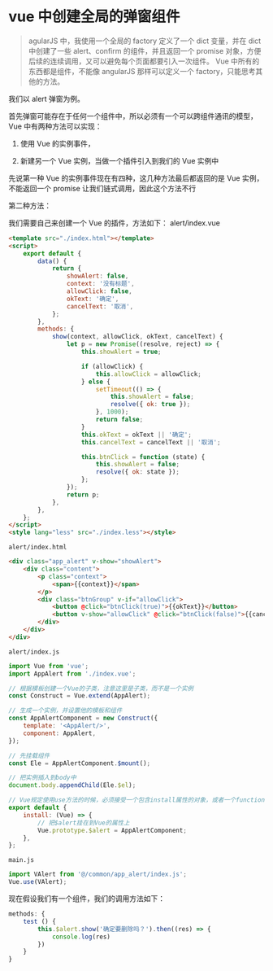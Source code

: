 <!-- Date: 2018-01-23 13:10 -->

# vue 中创建全局的弹窗组件

> agularJS 中，我使用一个全局的 factory 定义了一个 dict 变量，并在 dict 中创建了一些 alert、confirm 的组件，并且返回一个 promise 对象，方便后续的连续调用，又可以避免每个页面都要引入一次组件。 Vue 中所有的东西都是组件，不能像 angularJS 那样可以定义一个 factory，只能思考其他的方法。

我们以 alert 弹窗为例。

首先弹窗可能存在于任何一个组件中，所以必须有一个可以跨组件通讯的模型，Vue 中有两种方法可以实现：

1.  使用 Vue 的实例事件，

2.  新建另一个 Vue 实例，当做一个插件引入到我们的 Vue 实例中

先说第一种 Vue 的实例事件现在有四种，这几种方法最后都返回的是 Vue 实例，不能返回一个 promise 让我们链式调用，因此这个方法不行

第二种方法：

我们需要自己来创建一个 Vue 的插件，方法如下：
alert/index.vue

```html
<template src="./index.html"></template>
<script>
    export default {
        data() {
            return {
                showAlert: false,
                context: '没有标题',
                allowClick: false,
                okText: '确定',
                cancelText: '取消',
            };
        },
        methods: {
            show(context, allowClick, okText, cancelText) {
                let p = new Promise((resolve, reject) => {
                    this.showAlert = true;

                    if (allowClick) {
                        this.allowClick = allowClick;
                    } else {
                        setTimeout(() => {
                            this.showAlert = false;
                            resolve({ ok: true });
                        }, 1000);
                        return false;
                    }
                    this.okText = okText || '确定';
                    this.cancelText = cancelText || '取消';

                    this.btnClick = function (state) {
                        this.showAlert = false;
                        resolve({ ok: state });
                    };
                });
                return p;
            },
        },
    };
</script>
<style lang="less" src="./index.less"></style>
```

`alert/index.html`

```html
<div class="app_alert" v-show="showAlert">
    <div class="content">
        <p class="context">
            <span>{{context}}</span>
        </p>
        <div class="btnGroup" v-if="allowClick">
            <button @click="btnClick(true)">{{okText}}</button>
            <button v-show="allowClick" @click="btnClick(false)">{{cancelText}}</button>
        </div>
    </div>
</div>
```

`alert/index.js`

```js
import Vue from 'vue';
import AppAlert from './index.vue';

// 根据模板创建一个Vue的子类，注意这里是子类，而不是一个实例
const Construct = Vue.extend(AppAlert);

// 生成一个实例，并设置他的模板和组件
const AppAlertComponent = new Construct({
    template: '<AppAlert/>',
    component: AppAlert,
});

// 先挂载组件
const Ele = AppAlertComponent.$mount();

// 把实例插入到body中
document.body.appendChild(Ele.$el);

// Vue规定使用use方法的时候，必须接受一个包含install属性的对象，或者一个function
export default {
    install: (Vue) => {
        // 把$alert挂在到Vue的属性上
        Vue.prototype.$alert = AppAlertComponent;
    },
};
```

`main.js`

```js
import VAlert from '@/common/app_alert/index.js';
Vue.use(VAlert);
```

现在假设我们有一个组件，我们的调用方法如下：

```js
methods: {
    test () {
        this.$alert.show('确定要删除吗？').then((res) => {
            console.log(res)
        })
    }
}
```
